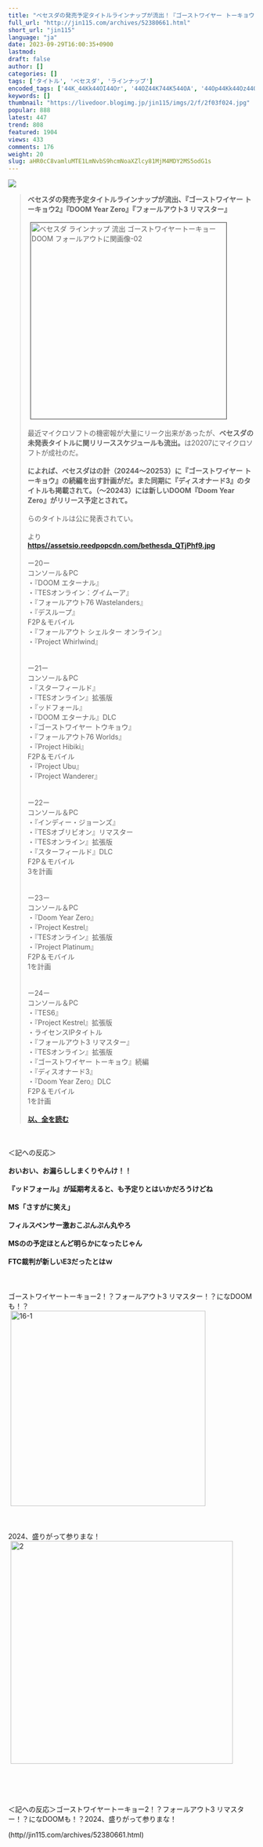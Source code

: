 ```yaml
---
title: "ベセスダの発売予定タイトルラインナップが流出！『ゴーストワイヤー トーキョウ2』『フォールアウト3 リマスター』が来るか！？ オゲーム速報＠刃"
full_url: "http://jin115.com/archives/52380661.html"
short_url: "jin115"
language: "ja"
date: 2023-09-29T16:00:35+0900
lastmod: 
draft: false
author: []
categories: []
tags: ['タイトル', 'ベセスダ', 'ラインナップ']
encoded_tags: ['44K_44Kk44OI44Or', '44OZ44K744K544OA', '44Op44Kk44Oz44OK44OD44OX']
keywords: []
thumbnail: "https://livedoor.blogimg.jp/jin115/imgs/2/f/2f03f024.jpg"
popular: 888
latest: 447
trend: 808
featured: 1904
views: 433
comments: 176
weight: 20
slug: aHR0cC8vamluMTE1LmNvbS9hcmNoaXZlcy81MjM4MDY2MS5odG1s
---
```


![](https://livedoor.blogimg.jp/jin115/imgs/2/f/2f03f024.jpg)

<div><a name='more'></a> <blockquote><b>ベセスダの発売予定タイトルラインナップが流出、『ゴーストワイヤー トーキョウ2』『DOOM Year Zero』『フォールアウト3 リマスター』</b><br> <br> <img src='https//livedoor.blogimg.jp/jin115/imgs/a/d/aded29f3.png' width='400' border='1' hspace='5' class='pict' alt='ベセスダ ラインナップ 流出 ゴーストワイヤートーキョー DOOM フォールアウトに関画像-02'><br> <br> 最近マイクロソフトの機密報が大量にリーク出来があったが、<b>ベセスダの未発表タイトルに関リリーススケジュールも流出。</b>は20207にマイクロソフトが成社のだ。<br> <br> <b>によれば、ベセスダはの計（20244〜20253）に『ゴーストワイヤー トーキョウ』の続編を出す計画がだ。また同期に『ディスオナード3』のタイトルも掲載されて。（〜20243）には新しいDOOM『Doom Year Zero』がリリース予定とされて。</b><br> <br> らのタイトルは公に発表されてい。<br> <br> より<br> <a href='https//assetsio.reedpopcdn.com/bethesda_QTjPhf9.jpg' target='_blank'><b>https//assetsio.reedpopcdn.com/bethesda_QTjPhf9.jpg</b></a><br> <br> ー20ー<br> コンソール＆PC<br> ・『DOOM エターナル』<br> ・『TESオンライン：グイムーア』<br> ・『フォールアウト76 Wastelanders』<br> ・『デスループ』<br> F2P＆モバイル<br> ・『フォールアウト シェルター オンライン』<br> ・『Project Whirlwind』<br> <br> <br> ー21ー<br> コンソール＆PC<br> ・『スターフィールド』<br> ・『TESオンライン』拡張版<br> ・『ッドフォール』<br> ・『DOOM エターナル』DLC<br> ・『ゴーストワイヤー トウキョウ』<br> ・『フォールアウト76 Worlds』<br> ・『Project Hibiki』<br> F2P＆モバイル<br> ・『Project Ubu』<br> ・『Project Wanderer』<br> <br> <br> ー22ー<br> コンソール＆PC<br> ・『インディー・ジョーンズ』<br> ・『TESオブリビオン』リマスター<br> ・『TESオンライン』拡張版<br> ・『スターフィールド』DLC<br> F2P＆モバイル<br> 3を計画<br> <br> <br> ー23ー<br> コンソール＆PC<br> ・『Doom Year Zero』<br> ・『Project Kestrel』<br> ・『TESオンライン』拡張版<br> ・『Project Platinum』<br> F2P＆モバイル<br> 1を計画<br> <br> <br> ー24ー<br> コンソール＆PC<br> ・『TES6』<br> ・『Project Kestrel』拡張版<br> ・ライセンスIPタイトル<br> ・『フォールアウト3 リマスター』<br> ・『TESオンライン』拡張版<br> ・『ゴーストワイヤー トーキョウ』続編<br> ・『ディスオナード3』<br> ・『Doom Year Zero』DLC<br> F2P＆モバイル<br> 1を計画<br> <br> <a href='https//www.eurogamer.net/leaked-bethesda-roadmap-reveals-unannounced-releases-including-dishonored-3' target='_blank'><b>以、全を読む</b></a></blockquote><br> <br> ＜記への反応＞<br> <br> <b>おいおい、お漏らししまくりやんけ！！</b><br> <br> <b>『ッドフォール』が延期考えると、も予定りとはいかだろうけどね</b><br> <br> <b>MS「さすがに笑え」</b><br> <br> <b>フィルスペンサー激おこぷんぷん丸やろ</b><br> <br> <b>MSのの予定ほとんど明らかになったじゃん</b><br> <br> <b>FTC裁判が新しいE3だったとはｗ</b><br> <br> <br> <br> ゴーストワイヤートーキョー2！？フォールアウト3 リマスター！？になDOOMも！？<br> <img src='https//livedoor.blogimg.jp/jin115/imgs/b/f/bf2298a1.gif' alt='16-1' width='398' border='0' hspace='5' class='pict'><br> <br> <br> <br> 2024、盛りがって参りまな！<br> <img src='https//livedoor.blogimg.jp/jin115/imgs/3/b/3be3096f.gif' alt='2' width='454' border='0' hspace='5' class='pict'><br> <br> <br> <br> <br> <p>＜記への反応＞ゴーストワイヤートーキョー2！？フォールアウト3 リマスター！？になDOOMも！？2024、盛りがって参りまな！</p></div>

(http//jin115.com/archives/52380661.html)
